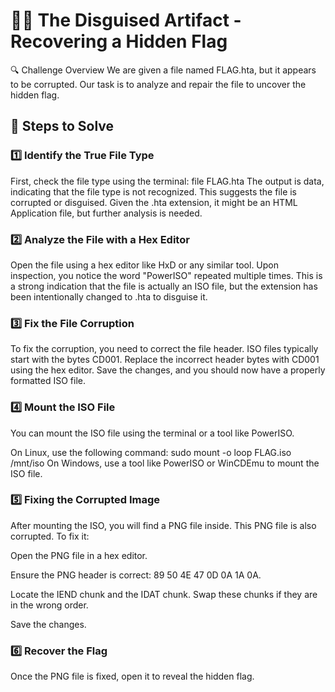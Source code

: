 # 🕵️‍♂️ The Disguised Artifact - Recovering a Hidden Flag
🔍 Challenge Overview
We are given a file named FLAG.hta, but it appears to be corrupted. Our task is to analyze and repair the file to uncover the hidden flag.

## 📌 Steps to Solve
### 1️⃣ Identify the True File Type
First, check the file type using the terminal:
file FLAG.hta
The output is data, indicating that the file type is not recognized. This suggests the file is corrupted or disguised. Given the .hta extension, it might be an HTML Application file, but further analysis is needed.

### 2️⃣ Analyze the File with a Hex Editor
Open the file using a hex editor like HxD or any similar tool. Upon inspection, you notice the word "PowerISO" repeated multiple times. This is a strong indication that the file is actually an ISO file, but the extension has been intentionally changed to .hta to disguise it.

### 3️⃣ Fix the File Corruption
To fix the corruption, you need to correct the file header. ISO files typically start with the bytes CD001. Replace the incorrect header bytes with CD001 using the hex editor. Save the changes, and you should now have a properly formatted ISO file.

### 4️⃣ Mount the ISO File
You can mount the ISO file using the terminal or a tool like PowerISO.

On Linux, use the following command:
sudo mount -o loop FLAG.iso /mnt/iso
On Windows, use a tool like PowerISO or WinCDEmu to mount the ISO file.

### 5️⃣ Fixing the Corrupted Image
After mounting the ISO, you will find a PNG file inside. This PNG file is also corrupted. To fix it:

Open the PNG file in a hex editor.

Ensure the PNG header is correct: 89 50 4E 47 0D 0A 1A 0A.

Locate the IEND chunk and the IDAT chunk. Swap these chunks if they are in the wrong order.

Save the changes.

### 6️⃣ Recover the Flag
Once the PNG file is fixed, open it to reveal the hidden flag.
